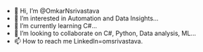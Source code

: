 - 👋 Hi, I’m @OmkarNsrivastava
- 👀 I’m interested in Automation and Data Insights...
- 🌱 I’m currently learning C#...
- 💞️ I’m looking to collaborate on C#, Python, Data analysis, ML...
- 📫 How to reach me LinkedIn=omsrivastava.

<!---
OmkarNsrivastava/OmkarNsrivastava is a ✨ special ✨ repository because its `README.md` (this file) appears on your GitHub profile.
You can click the Preview link to take a look at your changes.
--->
